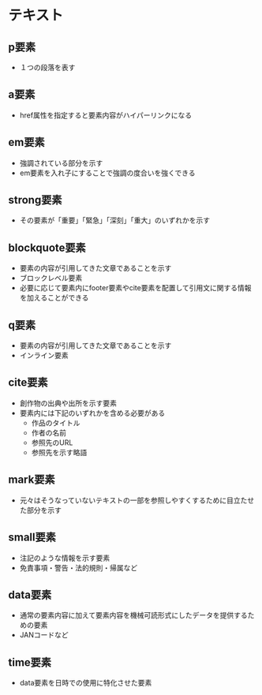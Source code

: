 # テキスト

## p要素

- １つの段落を表す

## a要素

- href属性を指定すると要素内容がハイパーリンクになる

## em要素

- 強調されている部分を示す
- em要素を入れ子にすることで強調の度合いを強くできる

## strong要素

- その要素が「重要」「緊急」「深刻」「重大」のいずれかを示す

## blockquote要素

- 要素の内容が引用してきた文章であることを示す
- ブロックレベル要素
- 必要に応じて要素内にfooter要素やcite要素を配置して引用文に関する情報を加えることができる

## q要素

- 要素の内容が引用してきた文章であることを示す
- インライン要素

## cite要素

- 創作物の出典や出所を示す要素
- 要素内には下記のいずれかを含める必要がある
    - 作品のタイトル
    - 作者の名前
    - 参照先のURL
    - 参照先を示す略語

## mark要素

- 元々はそうなっていないテキストの一部を参照しやすくするために目立たせた部分を示す

## small要素

- 注記のような情報を示す要素
- 免責事項・警告・法的規則・帰属など

## data要素

- 通常の要素内容に加えて要素内容を機械可読形式にしたデータを提供するための要素
- JANコードなど

## time要素

- data要素を日時での使用に特化させた要素